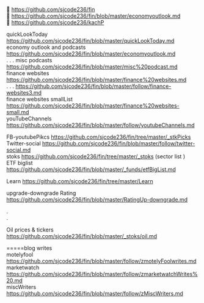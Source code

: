 



🌟 https://github.com/sjcode236/fin    
🌟 https://github.com/sjcode236/fin/blob/master/economyoutlook.md     
🌟 https://github.com/sjcode236/kachP     


quickLookToday   https://github.com/sjcode236/fin/blob/master/quickLookToday.md     
economy outlook and podcasts  https://github.com/sjcode236/fin/blob/master/economyoutlook.md    
. . . misc podcasts  https://github.com/sjcode236/fin/blob/master/misc%20podcast.md     
finance websites https://github.com/sjcode236/fin/blob/master/finance%20websites.md    
. . . https://github.com/sjcode236/fin/blob/master/follow/finance-websites3.md   
finance websites smallList  https://github.com/sjcode236/fin/blob/master/finance%20websites-small.md  
youTubeChannels  https://github.com/sjcode236/fin/blob/master/follow/youtubeChannels.md    
   
FB-youtubePikcs  https://github.com/sjcode236/fin/tree/master/_stkPicks    
Twitter-social https://github.com/sjcode236/fin/blob/master/follow/twitter-social.md    
stoks https://github.com/sjcode236/fin/tree/master/_stoks    (sector list )   
ETF biglist https://github.com/sjcode236/fin/blob/master/_funds/etfBigList.md    

Learn https://github.com/sjcode236/fin/tree/master/Learn     
   

upgrade-downgrade Rating https://github.com/sjcode236/fin/blob/master/RatingUp-downgrade.md      

.   
.   

Oil prices & tickers https://github.com/sjcode236/fin/blob/master/_stoks/oil.md       

=====blog writes     
motelyfool  https://github.com/sjcode236/fin/blob/master/follow/zmotelyFoolwrites.md     
marketwatch https://github.com/sjcode236/fin/blob/master/follow/zmarketwatchWrites%20.md    
miscWriters https://github.com/sjcode236/fin/blob/master/follow/zMiscWriters.md     








